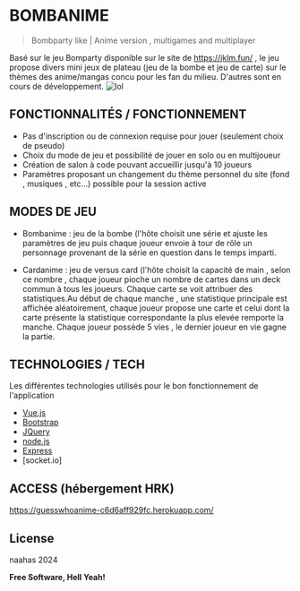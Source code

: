 # BOMBANIME
> Bombparty like | Anime version , multigames and multiplayer

Basé sur le jeu Bomparty disponible sur le site de https://jklm.fun/ , le jeu propose divers mini jeux de plateau (jeu de la bombe et jeu de carte) sur le thèmes des anime/mangas concu pour les fan du milieu. D'autres sont en cours de développement.
![lol](https://github.com/user-attachments/assets/64844862-f169-40bf-bbf9-1c3181e444cb)


## FONCTIONNALITÉS / FONCTIONNEMENT


- Pas d'inscription ou de connexion requise pour jouer (seulement choix de pseudo)
- Choix du mode de jeu et possibilité de jouer en solo ou en multijoueur
- Création de salon à code pouvant accueillir jusqu'à 10 joueurs
- Paramètres proposant un changement du thème personnel du site (fond , musiques , etc...) possible pour la session active


## MODES DE JEU

- Bombanime : jeu de la bombe (l'hôte choisit  une série et ajuste les paramètres de jeu puis chaque joueur envoie à tour de rôle un personnage provenant de la série en question dans le temps imparti.

- Cardanime : jeu de versus card (l'hôte choisit la capacité de main , selon ce nombre , chaque joueur pioche un nombre de cartes dans un deck commun à tous les joueurs. Chaque carte se voit attribuer des statistiques.Au début de chaque manche , une statistique principale est affichée aléatoirement, chaque joueur propose une carte et celui dont la carte présente la statistique correspondante la plus elevée remporte la manche. Chaque joueur possède 5 vies , le dernier joueur en vie gagne la partie.


## TECHNOLOGIES / TECH
Les différentes technologies utilisés pour le bon fonctionnement de l'application
- [Vue.js] 
- [Bootstrap]
- [JQuery] 
- [node.js]
- [Express] 
- [socket.io] 


## ACCESS (hébergement HRK)
https://guesswhoanime-c6d6aff929fc.herokuapp.com/






## License

naahas 2024

**Free Software, Hell Yeah!**

[//]: # (These are reference links used in the body of this note and get stripped out when the markdown processor does its job. There is no need to format nicely because it shouldn't be seen. Thanks SO - http://stackoverflow.com/questions/4823468/store-comments-in-markdown-syntax)

   [Vue.js]: <https://vuejs.org/>
   [node.js]: <http://nodejs.org>
   [Bootstrap]: <http://twitter.github.com/bootstrap/>
   [jQuery]: <http://jquery.com>
   [express]: <http://expressjs.com>
